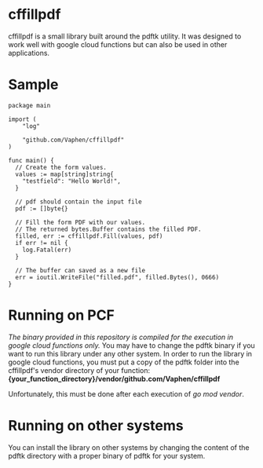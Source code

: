# cffillpdf
cffillpdf is a small library built around the pdftk utility. It was designed to work well with google cloud functions but can also be used in other applications.

# Sample

```
package main

import (
	"log"

	"github.com/Vaphen/cffillpdf"
)

func main() {
  // Create the form values.
  values := map[string]string{
    "testfield": "Hello World!",
  }

  // pdf should contain the input file
  pdf := []byte{}

  // Fill the form PDF with our values.
  // The returned bytes.Buffer contains the filled PDF.
  filled, err := cffillpdf.Fill(values, pdf)
  if err != nil {
    log.Fatal(err)
  }

  // The buffer can saved as a new file
  err = ioutil.WriteFile("filled.pdf", filled.Bytes(), 0666)
}
```

# Running on PCF
*The binary provided in this repository is compiled for the execution in google cloud functions only.* You may have to change the pdftk binary if you want to run this library under any other system.
In order to run the library in google cloud functions, you must put a copy of the pdftk folder into the cffillpdf's vendor directory of your function:
**{your_function_directory}/vendor/github.com/Vaphen/cffillpdf**

Unfortunately, this must be done after each execution of *go mod vendor*.

# Running on other systems
You can install the library on other systems by changing the content of the pdftk directory with a proper binary of pdftk for your system.





